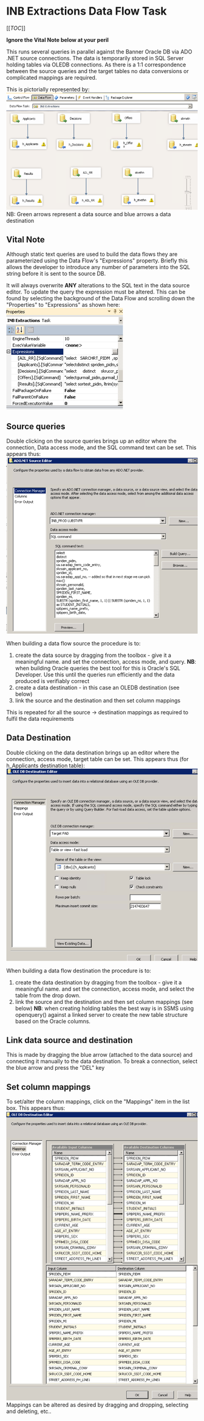 # INB Extractions Data Flow Task

[[_TOC_]]

**Ignore the Vital Note below at your peril**

This runs several queries in parallel against the Banner Oracle DB via ADO .NET source connections.
The data is temporarily stored in SQL Server holding tables via OLEDB connections. As there
is a 1:1 correspondence between the source queries and the target tables no data conversions
or complicated mappings are required. 

This is pictorially represented by:
 ![INB_Extractions_Data_Flow_Task.PNG](/.attachments/INB_Extractions_Data_Flow_Task-56d4fbc1-6872-4ace-8969-0e445b8ea330.PNG)
NB: Green arrows represent a data source and blue arrows a data destination

## **Vital Note**

Although static text queries are used to build the data flows they are parameterized using the 
Data Flow's "Expressions" property. Briefly this allows the developer to introduce any number of parameters into the SQL string
before it is sent to the source DB.

It will always overwrite **ANY** alterations to the SQL text in the data source editor. To update the query the expression must
be altered. This can be found by selecting the background of the Data Flow and scrolling down the "Properties" to "Expressions" as shown here:
![Expressions.PNG](/.attachments/Expressions-b20b031c-8cf3-4d82-8598-972dc9f5d40f.PNG)


## Source queries

Double clicking on the source queries brings up an editor where the connection, Data access mode, and the SQL command
text can be set. This appears thus:
 ![Source _queries.PNG](/.attachments/Source%20_queries-6f663bf7-9c8e-4859-ab29-4daf43fb04f8.PNG)

When building a data flow source the procedure is to:
1. create the data source by dragging from the toolbox - give it a meaningful name. and set the connection, access
mode, and query.
**NB**: when building Oracle queries the best tool for this is Oracle's SQL Developer. Use
this until the queries run efficiently and the data produced is verifiably correct
0. create a data destination - in this case an OLEDB destination (see below)
0. link the source and the destination and then set column mappings

This is repeated for all the source -> destination mappings as required to fulfil the data requirements

## Data Destination

Double clicking on the data destination brings up an editor where the connection, access mode, target table can be set.
This appears thus (for h_Applicants destination table):
 ![Data_destination.PNG](/.attachments/Data_destination-c2d5aa3a-bd10-4e16-9d9a-507dfa9eda09.PNG)

When building a data flow destination the procedure is to:
1. create the data destination by dragging from the toolbox - give it a meaningful name. and set the
connection, access mode, and select the table from the drop down.
0. link the source and the destination and then set column mappings (see below)
**NB**: when creating holding tables the best way is in SSMS using openquery() against a 
linked server to create the new table structure based on the Oracle columns.

## Link data source and destination 

This is made by dragging the blue arrow (attached to the data source) and connecting it manually
to the data destination. To break a connection, select the blue arrow and press the "DEL" key

## Set column mappings

To set/alter the column mappings, click on the "Mappings" item in the list box. This appears thus:
![source_dest_mappings.PNG](/.attachments/source_dest_mappings-29410702-bc68-4fcd-82e6-389f4b467760.PNG)
Mappings can be altered as desired by dragging and dropping, selecting and deleting, etc..

